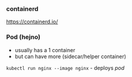 ### containerd

https://containerd.io/

### Pod (hejno)

- usually has a 1 container
- but can have more (sidecar/helper container)

`kubectl run nginx --image nginx` - deploys _pod_



